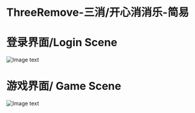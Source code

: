 # ThreeRemove-三消/开心消消乐-简易

# 登录界面/Login Scene
![Image text](https://raw.githubusercontent.com/netbeifeng/U3D-ThreeRemove--/master/log.bmp)

# 游戏界面/ Game Scene
![Image text](https://raw.githubusercontent.com/netbeifeng/U3D-ThreeRemove--/master/game.bmp)
